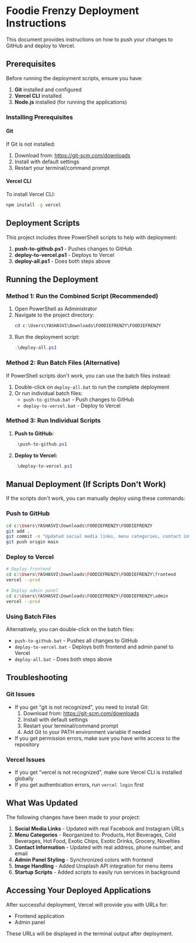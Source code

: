# Foodie Frenzy Deployment Instructions

This document provides instructions on how to push your changes to GitHub and deploy to Vercel.

## Prerequisites

Before running the deployment scripts, ensure you have:

1. **Git** installed and configured
2. **Vercel CLI** installed
3. **Node.js** installed (for running the applications)

### Installing Prerequisites

#### Git
If Git is not installed:
1. Download from: https://git-scm.com/downloads
2. Install with default settings
3. Restart your terminal/command prompt

#### Vercel CLI
To install Vercel CLI:
```bash
npm install -g vercel
```

## Deployment Scripts

This project includes three PowerShell scripts to help with deployment:

1. **push-to-github.ps1** - Pushes changes to GitHub
2. **deploy-to-vercel.ps1** - Deploys to Vercel
3. **deploy-all.ps1** - Does both steps above

## Running the Deployment

### Method 1: Run the Combined Script (Recommended)

1. Open PowerShell as Administrator
2. Navigate to the project directory:
   ```powershell
   cd c:\Users\YASHASVI\Downloads\FOODIEFRENZY\FOODIEFRENZY
   ```
3. Run the deployment script:
   ```powershell
   .\deploy-all.ps1
   ```

### Method 2: Run Batch Files (Alternative)

If PowerShell scripts don't work, you can use the batch files instead:

1. Double-click on `deploy-all.bat` to run the complete deployment
2. Or run individual batch files:
   - `push-to-github.bat` - Push changes to GitHub
   - `deploy-to-vercel.bat` - Deploy to Vercel

### Method 3: Run Individual Scripts

1. **Push to GitHub:**
   ```powershell
   .\push-to-github.ps1
   ```

2. **Deploy to Vercel:**
   ```powershell
   .\deploy-to-vercel.ps1
   ```

## Manual Deployment (If Scripts Don't Work)

If the scripts don't work, you can manually deploy using these commands:

### Push to GitHub
```bash
cd c:\Users\YASHASVI\Downloads\FOODIEFRENZY\FOODIEFRENZY
git add .
git commit -m "Updated social media links, menu categories, contact info, admin panel styling, and startup scripts"
git push origin main
```

### Deploy to Vercel
```bash
# Deploy frontend
cd c:\Users\YASHASVI\Downloads\FOODIEFRENZY\FOODIEFRENZY\frontend
vercel --prod

# Deploy admin panel
cd c:\Users\YASHASVI\Downloads\FOODIEFRENZY\FOODIEFRENZY\admin
vercel --prod
```

### Using Batch Files
Alternatively, you can double-click on the batch files:
- `push-to-github.bat` - Pushes all changes to GitHub
- `deploy-to-vercel.bat` - Deploys both frontend and admin panel to Vercel
- `deploy-all.bat` - Does both steps above

## Troubleshooting

### Git Issues
- If you get "git is not recognized", you need to install Git:
  1. Download from: https://git-scm.com/downloads
  2. Install with default settings
  3. Restart your terminal/command prompt
  4. Add Git to your PATH environment variable if needed
- If you get permission errors, make sure you have write access to the repository

### Vercel Issues
- If you get "vercel is not recognized", make sure Vercel CLI is installed globally
- If you get authentication errors, run `vercel login` first

## What Was Updated

The following changes have been made to your project:

1. **Social Media Links** - Updated with real Facebook and Instagram URLs
2. **Menu Categories** - Reorganized to: Products, Hot Beverages, Cold Beverages, Hot Food, Exotic Chips, Exotic Drinks, Grocery, Novelties
3. **Contact Information** - Updated with real address, phone number, and email
4. **Admin Panel Styling** - Synchronized colors with frontend
5. **Image Handling** - Added Unsplash API integration for menu items
6. **Startup Scripts** - Added scripts to easily run services in background

## Accessing Your Deployed Applications

After successful deployment, Vercel will provide you with URLs for:
- Frontend application
- Admin panel

These URLs will be displayed in the terminal output after deployment.